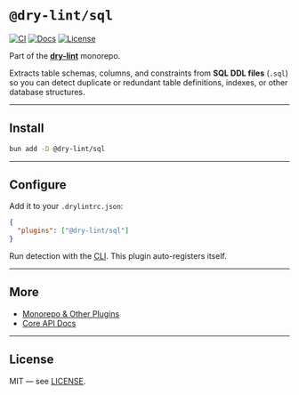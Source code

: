 # `@dry-lint/sql`

[![CI](https://github.com/dry-lint/dry-lint/actions/workflows/ci.yml/badge.svg)](https://github.com/dry-lint/dry-lint/actions/workflows/ci.yml) [![Docs](https://img.shields.io/badge/docs-%E2%9C%93-blue)](https://dry-lint.github.io/dry-lint/) [![License](https://img.shields.io/npm/l/@dry-lint/cli)](https://github.com/dry-lint/dry-lint/blob/main/LICENSE)

Part of the [**dry-lint**](https://github.com/dry-lint/dry-lint) monorepo.

Extracts table schemas, columns, and constraints from **SQL DDL files** (`.sql`) so you can detect duplicate or redundant table definitions, indexes, or other database structures.

---

## Install

```bash
bun add -D @dry-lint/sql
```

---

## Configure

Add it to your `.drylintrc.json`:

```json
{
  "plugins": ["@dry-lint/sql"]
}
```

Run detection with the [CLI](https://www.npmjs.com/package/@dry-lint/cli). This plugin auto-registers itself.

---

## More

- [Monorepo & Other Plugins](https://github.com/dry-lint/dry-lint#-packages)
- [Core API Docs](https://github.com/dry-lint/dry-lint#-api-dry-core)

---

## License

MIT — see [LICENSE](https://github.com/dry-lint/dry-lint/blob/main/LICENSE).
